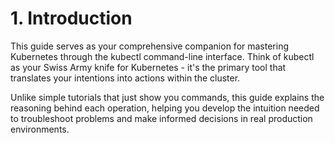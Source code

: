# 1. Introduction
This guide serves as your comprehensive companion for mastering Kubernetes through the kubectl command-line interface. Think of kubectl as your Swiss Army knife for Kubernetes - it's the primary tool that translates your intentions into actions within the cluster.

Unlike simple tutorials that just show you commands, this guide explains the reasoning behind each operation, helping you develop the intuition needed to troubleshoot problems and make informed decisions in real production environments.